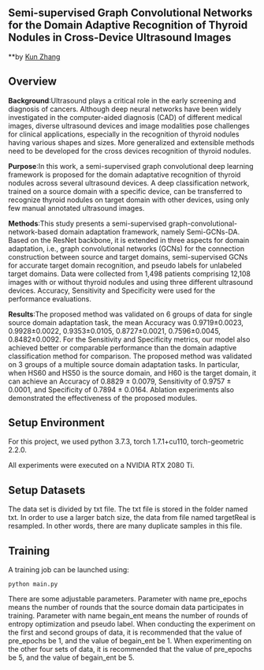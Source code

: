 ## Semi-supervised Graph Convolutional Networks for the Domain Adaptive Recognition of Thyroid Nodules in Cross-Device Ultrasound Images

**by [Kun Zhang](https://lhoyer.github.io/)



## Overview

**Background**:Ultrasound plays a critical role in the early screening and diagnosis of cancers. Although deep neural networks have been widely investigated in the computer-aided diagnosis (CAD) of different medical images, diverse ultrasound devices and image modalities pose challenges for clinical applications, especially in the recognition of thyroid nodules having various shapes and sizes. More generalized and extensible methods need to be developed for the cross devices recognition of thyroid nodules.

**Purpose**:In this work, a semi-supervised graph convolutional deep learning framework is proposed for the domain adaptative recognition of thyroid nodules across several ultrasound devices. A deep classification network, trained on a source domain with a specific device, can be transferred to recognize thyroid nodules on target domain with other devices, using only few manual annotated ultrasound images.

**Methods**:This study presents a semi-supervised graph-convolutional-network-based domain adaptation framework, namely Semi-GCNs-DA. Based on the ResNet backbone, it is extended in three aspects for domain adaptation, i.e., graph convolutional networks (GCNs) for the connection construction between source and target domains, semi-supervised GCNs for accurate target domain recognition, and pseudo labels for unlabeled target domains. Data were collected from 1,498 patients comprising 12,108 images with or without thyroid nodules and using three different ultrasound devices. Accuracy, Sensitivity and Specificity were used for the performance evaluations.

**Results**:The proposed method was validated on 6 groups of data for single source domain adaptation task, the mean Accuracy was 0.9719±0.0023, 0.9928±0.0022, 0.9353±0.0105, 0.8727±0.0021, 0.7596±0.0045, 0.8482±0.0092. For the Sensitivity and Specificity metrics, our model also achieved better or comparable performance than the domain adaptive classification method for comparison. The proposed method was validated on 3 groups of a multiple source domain adaptation tasks. In particular, when HS60 and HS50 is the source domain, and H60 is the target domain, it can achieve an Accuracy of 0.8829 ± 0.0079, Sensitivity of 0.9757 ± 0.0001, and Specificity of 0.7894 ± 0.0164. Ablation experiments also demonstrated the effectiveness of the proposed modules.


## Setup Environment

For this project, we used python 3.7.3, torch 1.7.1+cu110, torch-geometric 2.2.0.

All experiments were executed on a NVIDIA RTX 2080 Ti.


## Setup Datasets

The data set is divided by txt file. The txt file is stored in the folder named txt. In order to use a larger batch size, the data from file named targetReal is resampled. In other words, there are many duplicate samples in this file.


## Training

A training job can be launched using:

```shell
python main.py
```

There are some adjustable parameters. Parameter with name pre_epochs means the number of rounds that the source domain data participates in training. Parameter with name begain_ent means the number of rounds of entropy optimization and pseudo label. When conducting the experiment on the first and second groups of data, it is recommended that the value of pre_epochs be 1, and the value of begain_ent be 1. When experimenting on the other four sets of data, it is recommended that the value of pre_epochs be 5, and the value of begain_ent be 5. 

